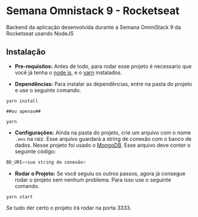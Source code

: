 # Semana Omnistack 9 - Rocketseat
Backend da aplicação desenvolvida durante a Semana OminiStack 9 da Rocketseat usando NodeJS

Instalação
-----

* **Pre-requisitos:** Antes de todo, para rodar esse projeto é necessario que você já tenha o [node js](https://nodejs.org/en/), e o [yarn](https://yarnpkg.com/pt-BR/) instalados.


* **Dependências:** Para instalar as dependências, entre na pasta do projeto e use o seguinte comando.
```
yarn install

##ou apenas##

yarn
```

* **Configurações:** Ainda na pasta do projeto, crie um arquivo com o nome `.env` na raiz. Esse arquivo guardará a string de conexão com o banco de dados. Nesse projeto foi usado o [MongoDB](https://www.mongodb.com/). Esse arquivo deve conter o seguinte código:
```javascript
BD_URI=<sua string de conexão>
```
* **Rodar o Projeto:** Se você seguiu os outros passos, agora já consegue rodar o projeto sem nenhum problema. Para isso use o seguinte comando.
```
yarn start
```

Se tudo der certo o projeto irá rodar na porta 3333.
